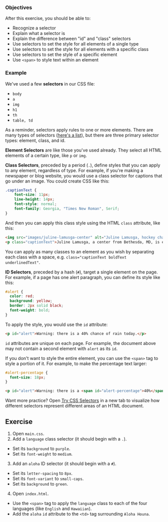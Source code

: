 ### Objectives

After this exercise, you should be able to:

- Recognize a selector
- Explain what a selector is
- Explain the difference between "id" and "class" selectors
- Use selectors to set the style for all elements of a single type
- Use selectors to set the style for all elements with a specific class
- Use selectors to set the style of a specific element
- Use `<span>` to style text within an element

### Example

We've used a few **selectors** in our CSS file:

- `body`
- `a`
- `img`
- `h1`
- `th`
- `table, td`

As a reminder, selectors apply rules to one or more elements. There are many types of selectors ([here's a list](http://www.w3schools.com/cssref/css_selectors.asp)), but there are three primary selector types: element, class, and id.

**Element Selectors** are like those you've used already. They select all HTML elements of a certain type, like `p` or `img`.

**Class Selectors**, preceded by a period (`.`), define styles that you can apply to any element, regardless of type. For example, if you're making a newspaper or blog website, you would use a class selector for captions that go under an image. You could create CSS like this:

```css
.captionText {
    font-size: 11px;
    line-height: 14px;
    font-style: normal;
    font-family: Georgia, "Times New Roman", Serif;
}
```

And then you can apply this class style using the HTML `class` attribute, like this:

```html
<img src="images/juline-lamusga-center" alt="Juline Lamusga, hockey champ, stares down a goaly">
<p class="captionText">Juline Lamusga, a center from Bethesda, MD, is expected to be drafted first in Friday’s NHL draft.</p>
```

You can apply as many classes to an element as you wish by separating each class with a space, e.g. `class="captionText boldText underlinedText"`.

**ID Selectors**, preceded by a hash (`#`), target a single element on the page. For example, if a page has one alert paragraph, you can define its style like this:

```css
#alert {
  color: red;
  background: yellow;
  border: 2px solid black;
  font-weight: bold;
}
```

To apply the style, you would use the `id` attribute:

```html
<p id="alert">Warning: there is a 40% chance of rain today.</p>
```

`id` attributes are unique on each page. For example, the document above may not contain a second element with `alert` as its `id`.

If you don't want to style the entire element, you can use the `<span>` tag to style a portion of it. For example, to make the percentage text larger:

```css
#alert-percentage {
  font-size: 18px;
}
```

```html
<p id="alert">Warning: there is a <span id="alert-percentage">40%</span> chance of rain today.</p>
```

Want more practice? Open [Try CSS Selectors](http://www.w3schools.com/cssref/trysel.asp) in a new tab to visualize how different selectors represent different areas of an HTML document.

## Exercise

1. Open `main.css`.
2. Add a `language` class selector (it should begin with a `.`).
- Set its `background` to `purple`.
- Set its `font-weight` to `medium`.
3. Add an `aloha` ID selector (it should begin with a `#`).
- Set its `letter-spacing` to `8px`.
- Set its `font-variant` to `small-caps`.
- Set its `background` to `green`.
4. Open `index.html`.
- Use the `<span>` tag to apply the `language` class to each of the four languages (like `English` and `Hawaiian`).
- Add the `aloha` `id` attribute to the `<td>` tag surrounding `Aloha Houna`.
